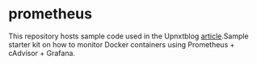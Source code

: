 # prometheus

This repository hosts sample code used in the Upnxtblog [article](https://www.upnxtblog.com/?p=3594&preview=true).Sample starter kit on how to monitor Docker containers using Prometheus + cAdvisor + Grafana.
